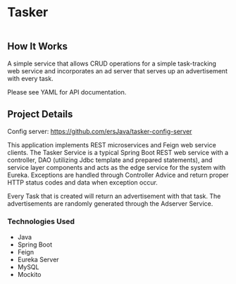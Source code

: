 # Tasker

<img src="">

## How It Works

A simple service that allows CRUD operations for a simple task-tracking web service and incorporates an ad server that serves up an advertisement with every task.

Please see YAML for API documentation.

## Project Details

Config server: https://github.com/ersJava/tasker-config-server

This application implements REST microservices and Feign web service clients. The Tasker Service is a typical Spring Boot REST web service with a controller, DAO (utilizing Jdbc template and prepared statements), and service layer components and acts as the edge service for the system with Eureka. Exceptions are handled through Controller Advice and return proper HTTP status codes and data when exception occur.

Every Task that is created will return an advertisement with that task. The advertisements are randomly generated through the Adserver Service.

### Technologies Used
* Java
* Spring Boot
* Feign
* Eureka Server
* MySQL
* Mockito
